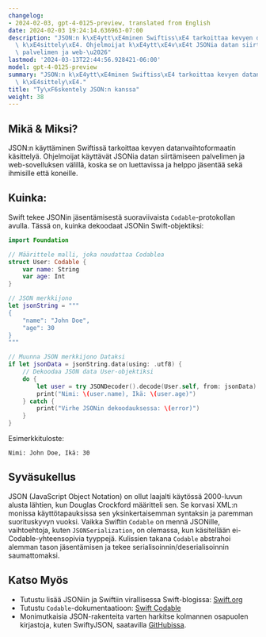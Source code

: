 ```yaml
---
changelog:
- 2024-02-03, gpt-4-0125-preview, translated from English
date: 2024-02-03 19:24:14.636963-07:00
description: "JSON:n k\xE4ytt\xE4minen Swiftiss\xE4 tarkoittaa kevyen datanvaihtoformaatin\
  \ k\xE4sittely\xE4. Ohjelmoijat k\xE4ytt\xE4v\xE4t JSONia datan siirt\xE4miseen\
  \ palvelimen ja web-\u2026"
lastmod: '2024-03-13T22:44:56.928421-06:00'
model: gpt-4-0125-preview
summary: "JSON:n k\xE4ytt\xE4minen Swiftiss\xE4 tarkoittaa kevyen datanvaihtoformaatin\
  \ k\xE4sittely\xE4."
title: "Ty\xF6skentely JSON:n kanssa"
weight: 38
---
```


## Mikä & Miksi?

JSON:n käyttäminen Swiftissä tarkoittaa kevyen datanvaihtoformaatin käsittelyä. Ohjelmoijat käyttävät JSONia datan siirtämiseen palvelimen ja web-sovelluksen välillä, koska se on luettavissa ja helppo jäsentää sekä ihmisille että koneille.

## Kuinka:

Swift tekee JSONin jäsentämisestä suoraviivaista `Codable`-protokollan avulla. Tässä on, kuinka dekoodaat JSONin Swift-objektiksi:

```Swift
import Foundation

// Määrittele malli, joka noudattaa Codablea
struct User: Codable {
    var name: String
    var age: Int
}

// JSON merkkijono
let jsonString = """
{
    "name": "John Doe",
    "age": 30
}
"""

// Muunna JSON merkkijono Dataksi
if let jsonData = jsonString.data(using: .utf8) {
    // Dekoodaa JSON data User-objektiksi
    do {
        let user = try JSONDecoder().decode(User.self, from: jsonData)
        print("Nimi: \(user.name), Ikä: \(user.age)")
    } catch {
        print("Virhe JSONin dekoodauksessa: \(error)")
    }
}
```

Esimerkkituloste:
```
Nimi: John Doe, Ikä: 30
```

## Syväsukellus

JSON (JavaScript Object Notation) on ollut laajalti käytössä 2000-luvun alusta lähtien, kun Douglas Crockford määritteli sen. Se korvasi XML:n monissa käyttötapauksissa sen yksinkertaisemman syntaksin ja paremman suorituskyvyn vuoksi. Vaikka Swiftin `Codable` on mennä JSONille, vaihtoehtoja, kuten `JSONSerialization`, on olemassa, kun käsitellään ei-Codable-yhteensopivia tyyppejä. Kulissien takana `Codable` abstrahoi alemman tason jäsentämisen ja tekee serialisoinnin/deserialisoinnin saumattomaksi.

## Katso Myös

- Tutustu lisää JSONiin ja Swiftiin virallisessa Swift-blogissa: [Swift.org](https://swift.org/blog/)
- Tutustu `Codable`-dokumentaatioon: [Swift Codable](https://developer.apple.com/documentation/swift/codable)
- Monimutkaisia JSON-rakenteita varten harkitse kolmannen osapuolen kirjastoja, kuten SwiftyJSON, saatavilla [GitHubissa](https://github.com/SwiftyJSON/SwiftyJSON).
